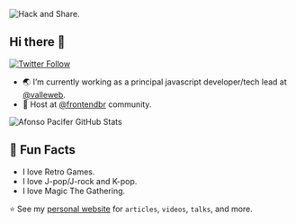 ![Hack and Share.](https://raw.githubusercontent.com/afonsopacifer/afonsopacifer/master/images/banner.jpg)

## Hi there 💜

[![Twitter Follow](https://img.shields.io/twitter/follow/afonsopacifer?label=Follow)](https://twitter.com/afonsopacifer)

- 🌏  I’m currently working as a principal javascript developer/tech lead at [@valleweb](https://github.com/valleweb).
- 🎤 Host at [@frontendbr](https://github.com/frontendbr) community.

![Afonso Pacifer GitHub Stats](https://github-readme-stats.vercel.app/api?username=afonsopacifer&show_icons=true&count_private=true&include_all_commits=true)

## 💛 Fun Facts

- I love Retro Games.
- I love J-pop/J-rock and K-pop.
- I love Magic The Gathering.

⭐ See my [personal website](https://afonsopacifer.github.io/) for `articles`, `videos`, `talks`, and more.